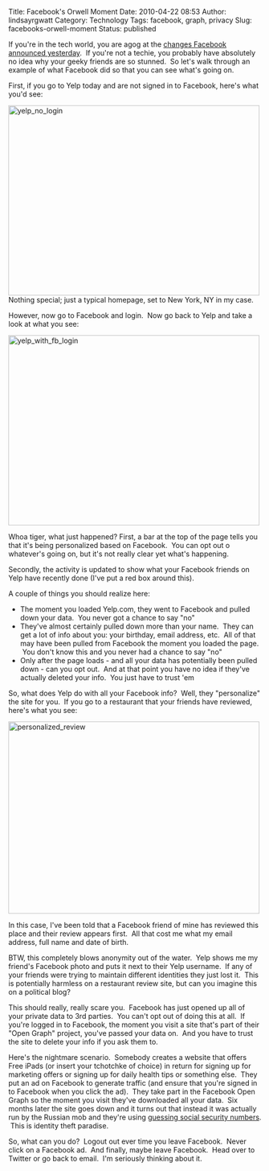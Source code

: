 Title: Facebook's Orwell Moment
Date: 2010-04-22 08:53
Author: lindsayrgwatt
Category: Technology
Tags: facebook, graph, privacy
Slug: facebooks-orwell-moment
Status: published

If you're in the tech world, you are agog at the [changes Facebook announced yesterday](http://techcrunch.com/2010/04/21/zuckerbergs-buildin-web-default-social/).  If you're not a techie, you probably have absolutely no idea why your geeky friends are so stunned.  So let's walk through an example of what Facebook did so that you can see what's going on.

First, if you go to Yelp today and are not signed in to Facebook, here's what you'd see:

<img src="{static}/images/2010/04/yelp_no_login-500x378.jpg" title="yelp_no_login" class="aligncenter size-medium " width="500" height="378" />Nothing special; just a typical homepage, set to New York, NY in my case.

However, now go to Facebook and login.  Now go back to Yelp and take a look at what you see:

<img src="{static}/images/2010/04/yelp_with_fb_login-500x378.jpg" title="yelp_with_fb_login" class="aligncenter size-medium " width="500" height="378" />

Whoa tiger, what just happened? First, a bar at the top of the page tells you that it's being personalized based on Facebook.  You can opt out o whatever's going on, but it's not really clear yet what's happening.

Secondly, the activity is updated to show what your Facebook friends on Yelp have recently done (I've put a red box around this).

A couple of things you should realize here:

- The moment you loaded Yelp.com, they went to Facebook and pulled down your data.  You never got a chance to say "no"
- They've almost certainly pulled down more than your name.  They can get a lot of info about you: your birthday, email address, etc.  All of that may have been pulled from Facebook the moment you loaded the page.  You don't know this and you never had a chance to say "no"
- Only after the page loads - and all your data has potentially been pulled down - can you opt out.  And at that point you have no idea if they've actually deleted your info.  You just have to trust 'em

So, what does Yelp do with all your Facebook info?  Well, they "personalize" the site for you.  If you go to a restaurant that your friends have reviewed, here's what you see:

<img src="{static}/images/2010/04/personalized_review-500x382.jpg" title="personalized_review" class="aligncenter size-medium " width="500" height="382" />

In this case, I've been told that a Facebook friend of mine has reviewed this place and their review appears first.  All that cost me what my email address, full name and date of birth.

BTW, this completely blows anonymity out of the water.  Yelp shows me my friend's Facebook photo and puts it next to their Yelp username.  If any of your friends were trying to maintain different identities they just lost it.  This is potentially harmless on a restaurant review site, but can you imagine this on a political blog?

This should really, really scare you.  Facebook has just opened up all of your private data to 3rd parties.  You can't opt out of doing this at all.  If you're logged in to Facebook, the moment you visit a site that's part of their "Open Graph" project, you've passed your data on.  And you have to trust the site to delete your info if you ask them to.

Here's the nightmare scenario.  Somebody creates a website that offers Free iPads (or insert your tchotchke of choice) in return for signing up for marketing offers or signing up for daily health tips or something else.  They put an ad on Facebook to generate traffic (and ensure that you're signed in to Facebook when you click the ad).  They take part in the Facebook Open Graph so the moment you visit they've downloaded all your data.  Six months later the site goes down and it turns out that instead it was actually run by the Russian mob and they're using [guessing social security numbers](http://www.theregister.co.uk/2009/07/07/ssn_guessing_algorithm/).  This is identity theft paradise.

So, what can you do?  Logout out ever time you leave Facebook.  Never click on a Facebook ad.  And finally, maybe leave Facebook.  Head over to Twitter or go back to email.  I'm seriously thinking about it.
